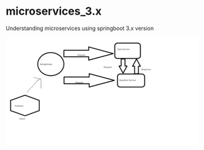 # microservices_3.x
Understanding microservices using springboot 3.x version

![Screenshot](Overall_diagram_of_project.png)

